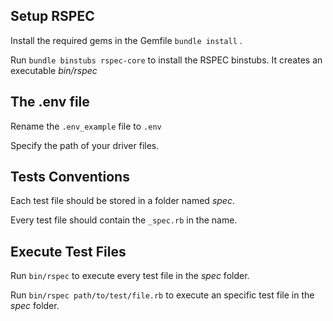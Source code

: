 ## Setup RSPEC

Install the required gems in the Gemfile `bundle install` .

Run `bundle binstubs rspec-core` to install the RSPEC binstubs. It creates an executable *bin/rspec*


## The .env file

Rename the `.env_example` file to `.env`

Specify the path of your driver files.


## Tests Conventions

Each test file should be stored in a folder named *spec*.

Every test file should contain the `_spec.rb` in the name.


## Execute Test Files

Run `bin/rspec` to execute every test file in the *spec* folder.

Run `bin/rspec path/to/test/file.rb` to execute an specific test file in the *spec* folder.

